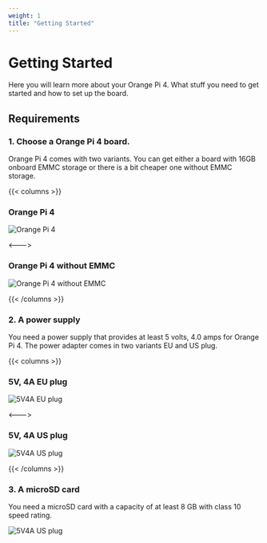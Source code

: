 ```yaml
---
weight: 1
title: "Getting Started"
---
```


# Getting Started

Here you will learn more about your Orange Pi 4. What stuff you need to get started and how to set up the board.

## Requirements

### 1. Choose a Orange Pi 4 board.

Orange Pi 4 comes with two variants. You can get either a board with 16GB onboard EMMC storage or there is a bit cheaper one without EMMC storage.

{{< columns >}}
### Orange Pi 4

![Orange Pi 4](/images/opi4.jpg "Orange Pi 4")

<--->

### Orange Pi 4 without EMMC

![Orange Pi 4 without EMMC](/images/opi4noEMMC.jpg "Orange Pi 4 without EMMC")

{{< /columns >}}

### 2. A power supply

You need a power supply that provides at least 5 volts, 4.0 amps for Orange Pi 4. The power adapter comes in two variants EU and US plug.

{{< columns >}}
### 5V, 4A EU plug

![5V4A EU plug](/images/5v4aEU.jpg "5V4A EU plug")

<--->

### 5V, 4A US plug

![5V4A US plug](/images/5v4aUS.jpg "5V4A US plug")

{{< /columns >}}

### 3. A microSD card

You need a microSD card with a capacity of at least 8 GB with class 10 speed rating. 

![5V4A US plug](/images/opi4usd.png "5V4A US plug")